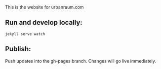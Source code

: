 This is the website for urbanraum.com

## Run and develop locally:

`jekyll serve watch`

## Publish:

Push updates into the gh-pages branch. Changes will go live immediately.
